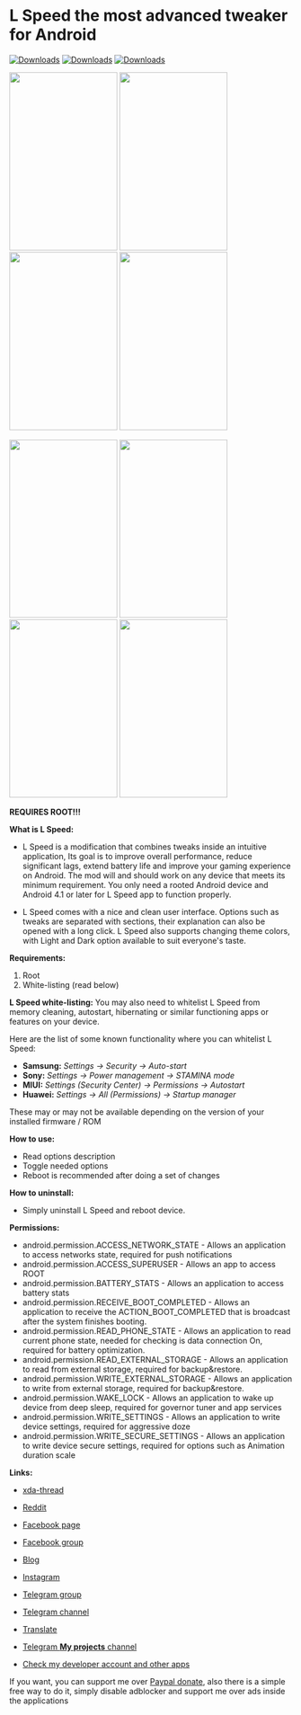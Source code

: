 <h1>L Speed the most advanced tweaker for Android</h1>

[![Downloads](https://pepy.tech/badge/video2tfrecord)](https://pepy.tech/project/video2tfrecord)
[![Downloads](https://pepy.tech/badge/video2tfrecord/month)](https://pepy.tech/project/video2tfrecord/month)
[![Downloads](https://pepy.tech/badge/video2tfrecord/week)](https://pepy.tech/project/video2tfrecord/week)

<img src="https://github.com/Paget96/LSpeed/blob/master/screenshots/1.png" width="192" height="317"/> <img src="https://github.com/Paget96/LSpeed/blob/master/screenshots/2.png" width="192" height="317"/> <img src="https://github.com/Paget96/LSpeed/blob/master/screenshots/3.png" width="192" height="317"/> <img src="https://github.com/Paget96/LSpeed/blob/master/screenshots/4.png" width="192" height="317"/> 

<img src="https://github.com/Paget96/LSpeed/blob/master/screenshots/5.png" width="192" height="317"/> <img src="https://github.com/Paget96/LSpeed/blob/master/screenshots/6.png" width="192" height="317"/> <img src="https://github.com/Paget96/LSpeed/blob/master/screenshots/7.png" width="192" height="317"/> <img src="https://github.com/Paget96/LSpeed/blob/master/screenshots/8.png" width="192" height="317"/> 


**REQUIRES ROOT!!!**

**What is L Speed:**
- L Speed is a modification that combines tweaks inside an intuitive application, Its goal is to improve overall performance, reduce significant lags, extend battery life and improve your gaming experience on Android.
The mod will and should work on any device that meets its minimum requirement.
You only need a rooted Android device and Android 4.1 or later for L Speed app to function properly.

- L Speed comes with a nice and clean user interface. Options such as tweaks are separated with sections, their explanation can also be opened with a long click. L Speed also supports changing theme colors, with Light and Dark option available to suit everyone's taste.

**Requirements:**
1. Root
2. White-listing (read below)

**L Speed white-listing:**
You may also need to whitelist L Speed from memory cleaning, autostart, hibernating or similar functioning apps or features on your device.

Here are the list of some known functionality where you can whitelist L Speed:
- **Samsung:** *Settings -> Security -> Auto-start*
- **Sony:** *Settings -> Power management -> STAMINA mode*
- **MIUI:** *Settings (Security Center) -> Permissions -> Autostart*
- **Huawei:** *Settings -> All (Permissions) -> Startup manager*

These may or may not be available depending on the version of your installed firmware / ROM

**How to use:**
- Read options description
- Toggle needed options
- Reboot is recommended after doing a set of changes

**How to uninstall:**
- Simply uninstall L Speed and reboot device.

**Permissions:**
- android.permission.ACCESS_NETWORK_STATE - Allows an application to access networks state, required for push notifications
- android.permission.ACCESS_SUPERUSER - Allows an app to access ROOT
- android.permission.BATTERY_STATS - Allows an application to access battery stats
- android.permission.RECEIVE_BOOT_COMPLETED - Allows an application to receive the ACTION_BOOT_COMPLETED that is broadcast after the system finishes booting.
- android.permission.READ_PHONE_STATE - Allows an application to read current phone state, needed for checking is data connection On, required for battery optimization.
- android.permission.READ_EXTERNAL_STORAGE - Allows an application to read from external storage, required for backup&restore.
- android.permission.WRITE_EXTERNAL_STORAGE - Allows an application to write from external storage, required for backup&restore.
- android.permission.WAKE_LOCK - Allows an application to wake up device from deep sleep, required for governor tuner and app services
- android.permission.WRITE_SETTINGS - Allows an application to write device settings, required for aggressive doze
- android.permission.WRITE_SECURE_SETTINGS - Allows an application to write device secure settings, required for options such as Animation duration scale


**Links:**
- [xda-thread](https://forum.xda-developers.com/apps/l-speed)
- [Reddit](https://www.reddit.com/r/LSpeedOptimizer/)
- [Facebook page](https://www.facebook.com/LSpeedAndroidOptimizer)
- [Facebook group](https://www.facebook.com/groups/169281933668021/?source_id=1503157226676471)
- [Blog](https:/lspeed2016.wordpress.com)
- [Instagram](https://instagram.com/p/BxUcz0zlVUj/?igshid=1ib59rrsrjffl)
- [Telegram group](https://t.me/LSpeedDiscussion)
- [Telegram channel](https://t.me/LSpeedChannel)
- [Translate](https://forum.xda-developers.com/apps/l-speed/translating-help-translating-l-speed-t3587252)
- [Telegram **My projects** channel](https://t.me/paget96_projects_channel)

- [Check my developer account and other apps](https://play.google.com/store/apps/dev?id=6924549437581780390&hl=en)

If you want, you can support me over [Paypal donate](https://paypal.me/Paget96), also there is a simple free way to do it, simply disable adblocker and support me over ads inside the applications


